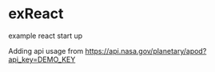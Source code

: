 # exReact
example react start up

Adding api usage from https://api.nasa.gov/planetary/apod?api_key=DEMO_KEY


